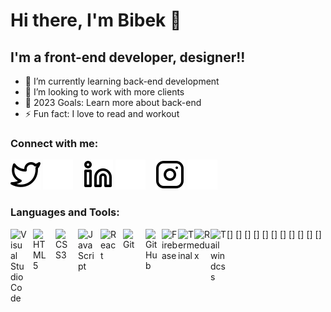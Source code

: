 # Hi there, I'm Bibek 👋

## I'm a front-end developer, designer!!

- 🌱 I’m currently learning back-end development
- 👯 I’m looking to work with more clients
- 🥅 2023 Goals: Learn more about back-end
- ⚡ Fun fact: I love to read and workout

### Connect with me:

[![twitter](./img/twitter-light.svg)](https://twitter.com/codestackr#gh-light-mode-only)
[![twitter](./img/twitter-dark.svg)](https://twitter.com/codestackr#gh-dark-mode-only)
&nbsp;&nbsp;
[![linkedin](./img/linkedin-light.svg)](https://linkedin.com/in/codeSTACKr#gh-light-mode-only)
[![linkedin](./img/linkedin-dark.svg)](https://linkedin.com/in/codeSTACKr#gh-dark-mode-only)
&nbsp;&nbsp;
[![instagram](./img/instagram-light.svg)](https://instagram.com/codeSTACKr#gh-light-mode-only)
[![instagram](./img/instagram-dark.svg)](https://instagram.com/codeSTACKr#gh-dark-mode-only)

### Languages and Tools:

[<img align="left" alt="Visual Studio Code" width="26px" src="https://cdn.jsdelivr.net/gh/devicons/devicon/icons/vscode/vscode-original.svg" style="padding-right:10px;" />]
[<img align="left" alt="HTML5" width="26px" src="https://cdn.jsdelivr.net/gh/devicons/devicon/icons/html5/html5-original.svg" style="padding-right:10px;" />]
[<img align="left" alt="CSS3" width="26px" src="https://cdn.jsdelivr.net/gh/devicons/devicon/icons/css3/css3-original.svg" style="padding-right:10px;" />]
[<img align="left" alt="JavaScript" width="26px" src="https://cdn.jsdelivr.net/gh/devicons/devicon/icons/javascript/javascript-original.svg" style="padding-right:10px;" />]
[<img align="left" alt="React" width="26px" src="https://cdn.jsdelivr.net/gh/devicons/devicon/icons/react/react-original.svg" style="padding-right:10px;" />]
[<img align="left" alt="Git" width="26px" src="https://cdn.jsdelivr.net/gh/devicons/devicon/icons/git/git-original.svg" style="padding-right:10px;" />]
[<img align="left" alt="GitHub" width="26px" src="https://www.svgrepo.com/show/475654/github-color.svg" />]
[<img align="left" alt="Firebase" width="26px" src="https://www.svgrepo.com/show/353735/firebase.svg" />]
[<img align="left" alt="Terminal" width="26px" src="https://www.svgrepo.com/show/458935/terminal.svg" />]
[<img align="left" alt="Redux" width="26px" src="https://www.svgrepo.com/show/394395/redux.svg" />]
[<img align="left" alt="Tailwindcss" width="26px" src="https://www.svgrepo.com/show/354431/tailwindcss-icon.svg" />]

<br />
<br />

[twitter]: https://twitter.com/bibekbhsl
[instagram]: https://www.instagram.com/bibek_bhusal_/
[linkedin]: https://www.linkedin.com/in/bibek-bhusal-8a125625b/

